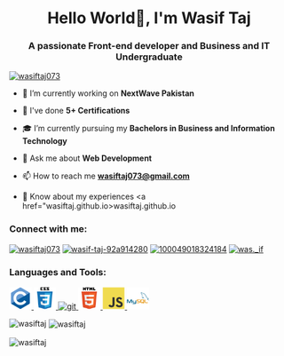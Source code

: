 <h1 align="center">Hello World👋, I'm Wasif Taj</h1>
<h3 align="center">A passionate Front-end developer and Business and IT Undergraduate</h3>

<p align="left"> <a href="https://twitter.com/wasiftaj073" target="blank"><img src="https://img.shields.io/twitter/follow/wasiftaj073?logo=twitter&style=for-the-badge" alt="wasiftaj073" /></a> </p>

- 🔭 I’m currently working on **NextWave Pakistan**

- 🏅 I've done **5+ Certifications**

- 🎓 I’m currently pursuing my **Bachelors in Business and Information Technology**

- 💬 Ask me about **Web Development**

- 📫 How to reach me **wasiftaj073@gmail.com**

- 📄 Know about my experiences <a href="wasiftaj.github.io>wasiftaj.github.io</a>

<h3 align="left">Connect with me:</h3>
<p align="left">
<a href="https://twitter.com/wasiftaj073" target="blank"><img align="center" src="https://raw.githubusercontent.com/rahuldkjain/github-profile-readme-generator/master/src/images/icons/Social/twitter.svg" alt="wasiftaj073" height="30" width="40" /></a>
<a href="https://linkedin.com/in/wasif-taj-92a914280" target="blank"><img align="center" src="https://raw.githubusercontent.com/rahuldkjain/github-profile-readme-generator/master/src/images/icons/Social/linked-in-alt.svg" alt="wasif-taj-92a914280" height="30" width="40" /></a>
<a href="https://fb.com/100049018324184" target="blank"><img align="center" src="https://raw.githubusercontent.com/rahuldkjain/github-profile-readme-generator/master/src/images/icons/Social/facebook.svg" alt="100049018324184" height="30" width="40" /></a>
<a href="https://instagram.com/was._if" target="blank"><img align="center" src="https://raw.githubusercontent.com/rahuldkjain/github-profile-readme-generator/master/src/images/icons/Social/instagram.svg" alt="was._if" height="30" width="40" /></a>
</p>

<h3 align="left">Languages and Tools:</h3>
<p align="left"> <a href="https://www.cprogramming.com/" target="_blank" rel="noreferrer"> <img src="https://raw.githubusercontent.com/devicons/devicon/master/icons/c/c-original.svg" alt="c" width="40" height="40"/> </a> <a href="https://www.w3schools.com/css/" target="_blank" rel="noreferrer"> <img src="https://raw.githubusercontent.com/devicons/devicon/master/icons/css3/css3-original-wordmark.svg" alt="css3" width="40" height="40"/> </a> <a href="https://git-scm.com/" target="_blank" rel="noreferrer"> <img src="https://www.vectorlogo.zone/logos/git-scm/git-scm-icon.svg" alt="git" width="40" height="40"/> </a> <a href="https://www.w3.org/html/" target="_blank" rel="noreferrer"> <img src="https://raw.githubusercontent.com/devicons/devicon/master/icons/html5/html5-original-wordmark.svg" alt="html5" width="40" height="40"/> </a> <a href="https://developer.mozilla.org/en-US/docs/Web/JavaScript" target="_blank" rel="noreferrer"> <img src="https://raw.githubusercontent.com/devicons/devicon/master/icons/javascript/javascript-original.svg" alt="javascript" width="40" height="40"/> </a> <a href="https://www.mysql.com/" target="_blank" rel="noreferrer"> <img src="https://raw.githubusercontent.com/devicons/devicon/master/icons/mysql/mysql-original-wordmark.svg" alt="mysql" width="40" height="40"/> </a> </p>

<p><img align="left" src="https://github-readme-stats.vercel.app/api/top-langs?username=wasiftaj&show_icons=true&locale=en&layout=compact" alt="wasiftaj" /></p>

<p>&nbsp;<img align="center" src="https://github-readme-stats.vercel.app/api?username=wasiftaj&show_icons=true&locale=en" alt="wasiftaj" /></p>

<p><img align="center" src="https://github-readme-streak-stats.herokuapp.com/?user=wasiftaj&" alt="wasiftaj" /></p>


